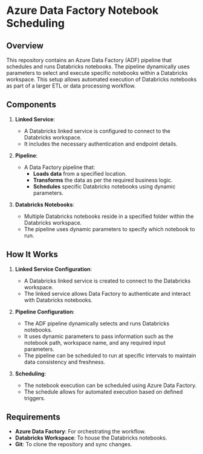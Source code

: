 # Azure Data Factory Notebook Scheduling

## Overview
This repository contains an Azure Data Factory (ADF) pipeline that schedules and runs Databricks notebooks. The pipeline dynamically uses parameters to select and execute specific notebooks within a Databricks workspace. This setup allows automated execution of Databricks notebooks as part of a larger ETL or data processing workflow.

## Components
1. **Linked Service**:
   - A Databricks linked service is configured to connect to the Databricks workspace.
   - It includes the necessary authentication and endpoint details.

2. **Pipeline**:
   - A Data Factory pipeline that:
     - **Loads data** from a specified location.
     - **Transforms** the data as per the required business logic.
     - **Schedules** specific Databricks notebooks using dynamic parameters.

3. **Databricks Notebooks**:
   - Multiple Databricks notebooks reside in a specified folder within the Databricks workspace.
   - The pipeline uses dynamic parameters to specify which notebook to run.

## How It Works
1. **Linked Service Configuration**:
   - A Databricks linked service is created to connect to the Databricks workspace.
   - The linked service allows Data Factory to authenticate and interact with Databricks notebooks.

2. **Pipeline Configuration**:
   - The ADF pipeline dynamically selects and runs Databricks notebooks.
   - It uses dynamic parameters to pass information such as the notebook path, workspace name, and any required input parameters.
   - The pipeline can be scheduled to run at specific intervals to maintain data consistency and freshness.

3. **Scheduling**:
   - The notebook execution can be scheduled using Azure Data Factory.
   - The schedule allows for automated execution based on defined triggers.

## Requirements
- **Azure Data Factory**: For orchestrating the workflow.
- **Databricks Workspace**: To house the Databricks notebooks.
- **Git**: To clone the repository and sync changes.


